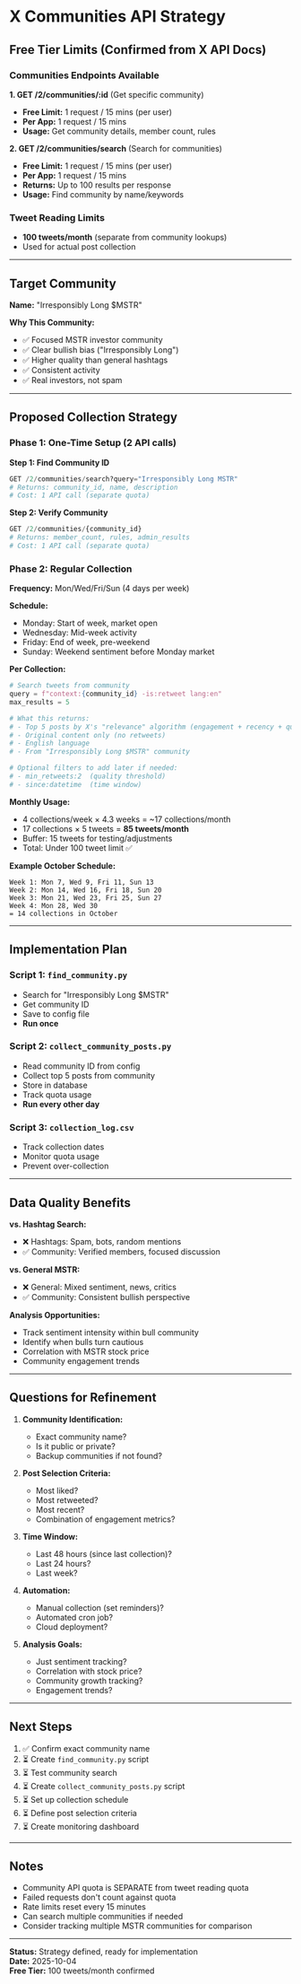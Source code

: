 # X Communities API Strategy

## Free Tier Limits (Confirmed from X API Docs)

### Communities Endpoints Available

**1. GET /2/communities/:id** (Get specific community)
- **Free Limit:** 1 request / 15 mins (per user)
- **Per App:** 1 request / 15 mins
- **Usage:** Get community details, member count, rules

**2. GET /2/communities/search** (Search for communities)
- **Free Limit:** 1 request / 15 mins (per user)
- **Per App:** 1 request / 15 mins
- **Returns:** Up to 100 results per response
- **Usage:** Find community by name/keywords

### Tweet Reading Limits
- **100 tweets/month** (separate from community lookups)
- Used for actual post collection

---

## Target Community

**Name:** "Irresponsibly Long $MSTR"

**Why This Community:**
- ✅ Focused MSTR investor community
- ✅ Clear bullish bias ("Irresponsibly Long")
- ✅ Higher quality than general hashtags
- ✅ Consistent activity
- ✅ Real investors, not spam

---

## Proposed Collection Strategy

### Phase 1: One-Time Setup (2 API calls)

**Step 1: Find Community ID**
```python
GET /2/communities/search?query="Irresponsibly Long MSTR"
# Returns: community_id, name, description
# Cost: 1 API call (separate quota)
```

**Step 2: Verify Community**
```python
GET /2/communities/{community_id}
# Returns: member_count, rules, admin_results
# Cost: 1 API call (separate quota)
```

### Phase 2: Regular Collection

**Frequency:** Mon/Wed/Fri/Sun (4 days per week)

**Schedule:**
- Monday: Start of week, market open
- Wednesday: Mid-week activity
- Friday: End of week, pre-weekend
- Sunday: Weekend sentiment before Monday market

**Per Collection:**
```python
# Search tweets from community
query = f"context:{community_id} -is:retweet lang:en"
max_results = 5

# What this returns:
# - Top 5 posts by X's "relevance" algorithm (engagement + recency + quality)
# - Original content only (no retweets)
# - English language
# - From "Irresponsibly Long $MSTR" community

# Optional filters to add later if needed:
# - min_retweets:2  (quality threshold)
# - since:datetime  (time window)
```

**Monthly Usage:**
- 4 collections/week × 4.3 weeks = ~17 collections/month
- 17 collections × 5 tweets = **85 tweets/month**
- Buffer: 15 tweets for testing/adjustments
- Total: Under 100 tweet limit ✅

**Example October Schedule:**
```
Week 1: Mon 7, Wed 9, Fri 11, Sun 13
Week 2: Mon 14, Wed 16, Fri 18, Sun 20
Week 3: Mon 21, Wed 23, Fri 25, Sun 27
Week 4: Mon 28, Wed 30
= 14 collections in October
```

---

## Implementation Plan

### Script 1: `find_community.py`
- Search for "Irresponsibly Long $MSTR"
- Get community ID
- Save to config file
- **Run once**

### Script 2: `collect_community_posts.py`
- Read community ID from config
- Collect top 5 posts from community
- Store in database
- Track quota usage
- **Run every other day**

### Script 3: `collection_log.csv`
- Track collection dates
- Monitor quota usage
- Prevent over-collection

---

## Data Quality Benefits

**vs. Hashtag Search:**
- ❌ Hashtags: Spam, bots, random mentions
- ✅ Community: Verified members, focused discussion

**vs. General MSTR:**
- ❌ General: Mixed sentiment, news, critics
- ✅ Community: Consistent bullish perspective

**Analysis Opportunities:**
- Track sentiment intensity within bull community
- Identify when bulls turn cautious
- Correlation with MSTR stock price
- Community engagement trends

---

## Questions for Refinement

1. **Community Identification:**
   - Exact community name?
   - Is it public or private?
   - Backup communities if not found?

2. **Post Selection Criteria:**
   - Most liked?
   - Most retweeted?
   - Most recent?
   - Combination of engagement metrics?

3. **Time Window:**
   - Last 48 hours (since last collection)?
   - Last 24 hours?
   - Last week?

4. **Automation:**
   - Manual collection (set reminders)?
   - Automated cron job?
   - Cloud deployment?

5. **Analysis Goals:**
   - Just sentiment tracking?
   - Correlation with stock price?
   - Community growth tracking?
   - Engagement trends?

---

## Next Steps

1. ✅ Confirm exact community name
2. ⏳ Create `find_community.py` script
3. ⏳ Test community search
4. ⏳ Create `collect_community_posts.py` script
5. ⏳ Set up collection schedule
6. ⏳ Define post selection criteria
7. ⏳ Create monitoring dashboard

---

## Notes

- Community API quota is SEPARATE from tweet reading quota
- Failed requests don't count against quota
- Rate limits reset every 15 minutes
- Can search multiple communities if needed
- Consider tracking multiple MSTR communities for comparison

---

**Status:** Strategy defined, ready for implementation  
**Date:** 2025-10-04  
**Free Tier:** 100 tweets/month confirmed
